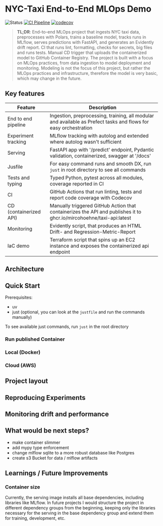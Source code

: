 # NYC-Taxi End-to-End MLOps Demo

![Status](<https://img.shields.io/badge/Status-Work_in_progress_(Level_2)-yellow>)
[![CI Pipeline](https://github.com/mircohoehne/e2e-taxi-ride-duration-prediction/actions/workflows/ci.yml/badge.svg?branch=main)](https://github.com/mircohoehne/e2e-taxi-ride-duration-prediction/actions/workflows/ci.yml)
[![codecov](https://codecov.io/github/mircohoehne/e2e-taxi-ride-duration-prediction/graph/badge.svg?token=A4INWVJQDR)](https://codecov.io/github/mircohoehne/e2e-taxi-ride-duration-prediction)

> **TL;DR**: End-to-end MLOps project that ingests NYC taxi data, preprocesses with Polars, trains a baseline model, tracks runs in MLflow, serves predictions with FastAPI, and generates an Evidently drift report. CI that runs lint, formatting, checks for secrets, big files and runs tests. Manual CD trigger that uploads the containerized model to GitHub Container Registry. The project is built with a focus on MLOps practices, from data ingestion to model deployment and monitoring. Modeling is not the focus of this project, but rather the MLOps practices and infrastructure, therefore the model is very basic, which may change in the future.

<!-- TODO: insert gif/loom here -->

## Key features

| Feature                | Description                                                                                                         |
| ---------------------- | ------------------------------------------------------------------------------------------------------------------- |
| End to end pipeline    | Ingestion, preprocessing, training, all modular and available as Prefect tasks and flows for easy orchestration     |
| Experiment tracking    | MLflow tracking with autolog and extended where autolog wasn't sufficient                                           |
| Serving                | FastAPI app with '/predict' endpoint, Pydantic validation, containerized, swagger at '/docs'                        |
| Jusfile                | For easy command runs and smooth DX, run `just` in root directory to see all commands                               |
| Tests and typing       | Typed Python, pytest across all modules, coverage reported in CI                                                    |
| CI                     | GitHub Actions that run linting, tests and report code coverage with Codecov                                        |
| CD (containerized API) | Manually triggered GitHub Action that containerizes the API and publishes it to ghcr.io/mircohoehne/taxi-api:latest |
| Monitoring             | Evidently script, that produces an HTML Drift- and Regression-Metric-Report                                         |
| IaC demo               | Terraform script that spins up an EC2 instance and exposes the containerized api endpoint                           |

## Architecture

## Quick Start

Prerequisites:

- uv
- just (optional, you can look at the `justfile` and run the commands manually)

To see available just commands, run `just` in the root directory

### Run published Container

### Local (Docker)

### Cloud (AWS)

## Project layout

## Reproducing Experiments

## Monitoring drift and performance

## What would be next steps?

- make container slimmer
- add mypy type enforcement
- change mlflow sqlite to a more robust database like Postgres
- create s3 Bucket for data / mlflow artifacts

## Learnings / Future Improvements

### Container size

Currently, the serving image installs all base dependencies, including libraries like MLflow. In future projects I would structure the project in different dependency groups from the beginning, keeping only the libraries necessary for the serving in the base dependency group and extend them for training, development, etc.
